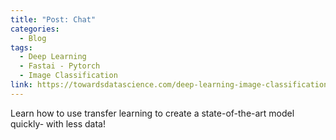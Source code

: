 ```yaml
---
title: "Post: Chat"
categories:
  - Blog
tags:
  - Deep Learning
  - Fastai - Pytorch
  - Image Classification
link: https://towardsdatascience.com/deep-learning-image-classification-with-fast-ai-fc4dc9052106
---
```


Learn how to use transfer learning to create a state-of-the-art model quickly- with less data!